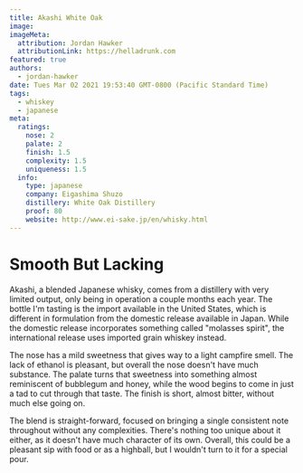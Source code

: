 ```yaml
---
title: Akashi White Oak
image: 
imageMeta:
  attribution: Jordan Hawker
  attributionLink: https://helladrunk.com
featured: true
authors:
  - jordan-hawker
date: Tues Mar 02 2021 19:53:40 GMT-0800 (Pacific Standard Time)
tags:
  - whiskey
  - japanese
meta:
  ratings:
    nose: 2
    palate: 2
    finish: 1.5
    complexity: 1.5
    uniqueness: 1.5
  info:
    type: japanese
    company: Eigashima Shuzo
    distillery: White Oak Distillery
    proof: 80
    website: http://www.ei-sake.jp/en/whisky.html
---
```


# Smooth But Lacking

Akashi, a blended Japanese whisky, comes from a distillery with very limited output, only being in 
operation a couple months each year. The bottle I'm tasting is the import available in the United States, 
which is different in formulation from the domestic release available in Japan. While the domestic release 
incorporates something called "molasses spirit", the international release uses imported grain whiskey 
instead.

The nose has a mild sweetness that gives way to a light campfire smell. The lack of ethanol is pleasant, 
but overall the nose doesn't have much substance. The palate turns that sweetness into something almost 
reminiscent of bubblegum and honey, while the wood begins to come in just a tad to cut through that 
taste. The finish is short, almost bitter, without much else going on.

The blend is straight-forward, focused on bringing a single consistent note throughout without any 
complexities. There's nothing too unique about it either, as it doesn't have much character of its own. 
Overall, this could be a pleasant sip with food or as a highball, but I wouldn't turn to it for a special 
pour.